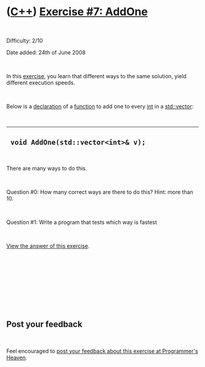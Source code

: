 



 

 

 

 

 

([C++](Cpp.htm)) [Exercise \#7: AddOne](CppExerciseAddOne.htm)
==============================================================

 

Difficulty: 2/10

Date added: 24th of June 2008

 

In this [exercise](CppExercise.htm), you learn that different ways to
the same solution, yield different execution speeds.

 

Below is a [declaration](CppDeclaration.htm) of a
[function](CppFunction.htm) to add one to every [int](CppInt.htm) in a
[std::vector](CppVector.htm):

 

  --------------------------------------
  ` void AddOne(std::vector<int>& v);`
  --------------------------------------

 

There are many ways to do this.

 

Question \#0: How many correct ways are there to do this? Hint: more
than 10.

 

Question \#1: Write a program that tests which way is fastest

 

[View the answer of this exercise](CppExerciseAddOneAnswer.htm).

 

 

 

 

 

Post your feedback
------------------

 

Feel encouraged to [post your feedback about this exercise at
Programmer's
Heaven](http://www.programmersheaven.com/article/100054-C%2b%2b+exercise%3a+add+one/info.aspx).

 

 

 

 

 





 



